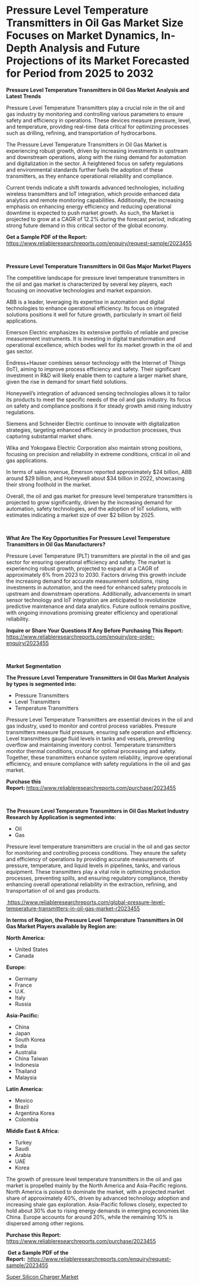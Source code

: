 <p><h1>Pressure Level Temperature Transmitters in Oil Gas Market Size Focuses on Market Dynamics, In-Depth Analysis and Future Projections of its Market Forecasted for Period from 2025 to 2032</h1></p><p><strong>Pressure Level Temperature Transmitters in Oil Gas Market Analysis and Latest Trends</strong></p>
<p><p>Pressure Level Temperature Transmitters play a crucial role in the oil and gas industry by monitoring and controlling various parameters to ensure safety and efficiency in operations. These devices measure pressure, level, and temperature, providing real-time data critical for optimizing processes such as drilling, refining, and transportation of hydrocarbons. </p><p>The Pressure Level Temperature Transmitters in Oil Gas Market is experiencing robust growth, driven by increasing investments in upstream and downstream operations, along with the rising demand for automation and digitalization in the sector. A heightened focus on safety regulations and environmental standards further fuels the adoption of these transmitters, as they enhance operational reliability and compliance. </p><p>Current trends indicate a shift towards advanced technologies, including wireless transmitters and IoT integration, which provide enhanced data analytics and remote monitoring capabilities. Additionally, the increasing emphasis on enhancing energy efficiency and reducing operational downtime is expected to push market growth. As such, the Market is projected to grow at a CAGR of 12.2% during the forecast period, indicating strong future demand in this critical sector of the global economy.</p></p>
<p><strong>Get a Sample PDF of the Report:&nbsp;</strong> <a href="https://www.reliableresearchreports.com/enquiry/request-sample/2023455?utm_campaign=3079&utm_medium=2&utm_source=Github&utm_content=ia&utm_term=29032025&utm_id=pressure-level-temperature-transmitters-in-oil-gas">https://www.reliableresearchreports.com/enquiry/request-sample/2023455</a></p>
<p>&nbsp;</p>
<p><strong>Pressure Level Temperature Transmitters in Oil Gas Major Market Players</strong></p>
<p><p>The competitive landscape for pressure level temperature transmitters in the oil and gas market is characterized by several key players, each focusing on innovative technologies and market expansion. </p><p>ABB is a leader, leveraging its expertise in automation and digital technologies to enhance operational efficiency. Its focus on integrated solutions positions it well for future growth, particularly in smart oil field applications.</p><p>Emerson Electric emphasizes its extensive portfolio of reliable and precise measurement instruments. It is investing in digital transformation and operational excellence, which bodes well for its market growth in the oil and gas sector.</p><p>Endress+Hauser combines sensor technology with the Internet of Things (IoT), aiming to improve process efficiency and safety. Their significant investment in R&D will likely enable them to capture a larger market share, given the rise in demand for smart field solutions.</p><p>Honeywell’s integration of advanced sensing technologies allows it to tailor its products to meet the specific needs of the oil and gas industry. Its focus on safety and compliance positions it for steady growth amid rising industry regulations.</p><p>Siemens and Schneider Electric continue to innovate with digitalization strategies, targeting enhanced efficiency in production processes, thus capturing substantial market share.</p><p>Wika and Yokogawa Electric Corporation also maintain strong positions, focusing on precision and reliability in extreme conditions, critical in oil and gas applications.</p><p>In terms of sales revenue, Emerson reported approximately $24 billion, ABB around $29 billion, and Honeywell about $34 billion in 2022, showcasing their strong foothold in the market.</p><p>Overall, the oil and gas market for pressure level temperature transmitters is projected to grow significantly, driven by the increasing demand for automation, safety technologies, and the adoption of IoT solutions, with estimates indicating a market size of over $2 billion by 2025.</p></p>
<p>&nbsp;</p>
<p><strong>What Are The Key Opportunities For Pressure Level Temperature Transmitters in Oil Gas Manufacturers?</strong></p>
<p><p>Pressure Level Temperature (PLT) transmitters are pivotal in the oil and gas sector for ensuring operational efficiency and safety. The market is experiencing robust growth, projected to expand at a CAGR of approximately 6% from 2023 to 2030. Factors driving this growth include the increasing demand for accurate measurement solutions, rising investments in automation, and the need for enhanced safety protocols in upstream and downstream operations. Additionally, advancements in smart sensor technology and IoT integration are anticipated to revolutionize predictive maintenance and data analytics. Future outlook remains positive, with ongoing innovations promising greater efficiency and operational reliability.</p></p>
<p><strong>Inquire or Share Your Questions If Any Before Purchasing This Report:</strong> <a href="https://www.reliableresearchreports.com/enquiry/pre-order-enquiry/2023455?utm_campaign=3079&utm_medium=2&utm_source=Github&utm_content=ia&utm_term=29032025&utm_id=pressure-level-temperature-transmitters-in-oil-gas">https://www.reliableresearchreports.com/enquiry/pre-order-enquiry/2023455</a></p>
<p>&nbsp;</p>
<p><strong>Market Segmentation</strong></p>
<p><strong>The Pressure Level Temperature Transmitters in Oil Gas Market Analysis by types is segmented into:</strong></p>
<p><ul><li>Pressure Transmitters</li><li>Level Transmitters</li><li>Temperature Transmitters</li></ul></p>
<p><p>Pressure Level Temperature Transmitters are essential devices in the oil and gas industry, used to monitor and control process variables. Pressure transmitters measure fluid pressure, ensuring safe operation and efficiency. Level transmitters gauge fluid levels in tanks and vessels, preventing overflow and maintaining inventory control. Temperature transmitters monitor thermal conditions, crucial for optimal processing and safety. Together, these transmitters enhance system reliability, improve operational efficiency, and ensure compliance with safety regulations in the oil and gas market.</p></p>
<p><strong>Purchase this Report:&nbsp;</strong><a href="https://www.reliableresearchreports.com/purchase/2023455?utm_campaign=3079&utm_medium=2&utm_source=Github&utm_content=ia&utm_term=29032025&utm_id=pressure-level-temperature-transmitters-in-oil-gas">https://www.reliableresearchreports.com/purchase/2023455</a></p>
<p>&nbsp;</p>
<p><strong>The Pressure Level Temperature Transmitters in Oil Gas Market Industry Research by Application is segmented into:</strong></p>
<p><ul><li>Oil</li><li>Gas</li></ul></p>
<p><p>Pressure level temperature transmitters are crucial in the oil and gas sector for monitoring and controlling process conditions. They ensure the safety and efficiency of operations by providing accurate measurements of pressure, temperature, and liquid levels in pipelines, tanks, and various equipment. These transmitters play a vital role in optimizing production processes, preventing spills, and ensuring regulatory compliance, thereby enhancing overall operational reliability in the extraction, refining, and transportation of oil and gas products.</p></p>
<p><a href="https://www.reliableresearchreports.com/global-pressure-level-temperature-transmitters-in-oil-gas-market-r2023455?utm_campaign=3079&utm_medium=2&utm_source=Github&utm_content=ia&utm_term=29032025&utm_id=pressure-level-temperature-transmitters-in-oil-gas">&nbsp;https://www.reliableresearchreports.com/global-pressure-level-temperature-transmitters-in-oil-gas-market-r2023455</a></p>
<p><strong>In terms of Region, the Pressure Level Temperature Transmitters in Oil Gas Market Players available by Region are:</strong></p>
<p>
    <p> <strong> North America: </strong>
        <ul>
            <li>United States</li>
            <li>Canada</li>
        </ul>
        </p> 
    <p> <strong> Europe: </strong>
        <ul>
            <li>Germany</li>
            <li>France</li>
            <li>U.K.</li>
            <li>Italy</li>
            <li>Russia</li>
        </ul>
        </p> 
    <p> <strong> Asia-Pacific: </strong>
        <ul>
            <li>China</li>
            <li>Japan</li>
            <li>South Korea</li>
            <li>India</li>
            <li>Australia</li>
            <li>China Taiwan</li>
            <li>Indonesia</li>
            <li>Thailand</li>
            <li>Malaysia</li>
        </ul>
        </p> 
    <p> <strong> Latin America: </strong>
        <ul>
            <li>Mexico</li>
            <li>Brazil</li>
            <li>Argentina Korea</li>
            <li>Colombia</li>
        </ul>
        </p> 
    <p> <strong> Middle East & Africa: </strong>
        <ul>
            <li>Turkey</li>
            <li>Saudi</li>
            <li>Arabia</li>
            <li>UAE</li>
            <li>Korea</li>
        </ul>
    </p>
    </p>
<p><p>The growth of pressure level temperature transmitters in the oil and gas market is propelled mainly by the North America and Asia-Pacific regions. North America is poised to dominate the market, with a projected market share of approximately 40%, driven by advanced technology adoption and increasing shale gas exploration. Asia-Pacific follows closely, expected to hold about 30% due to rising energy demands in emerging economies like China. Europe accounts for around 20%, while the remaining 10% is dispersed among other regions.</p></p>
<p><strong>Purchase this Report: </strong><a href="https://www.reliableresearchreports.com/purchase/2023455?utm_campaign=3079&utm_medium=2&utm_source=Github&utm_content=ia&utm_term=29032025&utm_id=pressure-level-temperature-transmitters-in-oil-gas">https://www.reliableresearchreports.com/purchase/2023455</a></p>
<p>&nbsp;<strong>Get a Sample PDF of the Report:&nbsp;&nbsp;</strong><a href="https://www.reliableresearchreports.com/enquiry/request-sample/2023455?utm_campaign=3079&utm_medium=2&utm_source=Github&utm_content=ia&utm_term=29032025&utm_id=pressure-level-temperature-transmitters-in-oil-gas">https://www.reliableresearchreports.com/enquiry/request-sample/2023455</a></p>
<p><strong></strong></p>
<p><p><a href="https://github.com/alasmyayock/Market-Research-Report-List-1/blob/main/super-silicon-charger-market.md?utm_campaign=3079&utm_medium=2&utm_source=Github&utm_content=ia&utm_term=29032025&utm_id=pressure-level-temperature-transmitters-in-oil-gas">Super Silicon Charger Market</a></p></p>